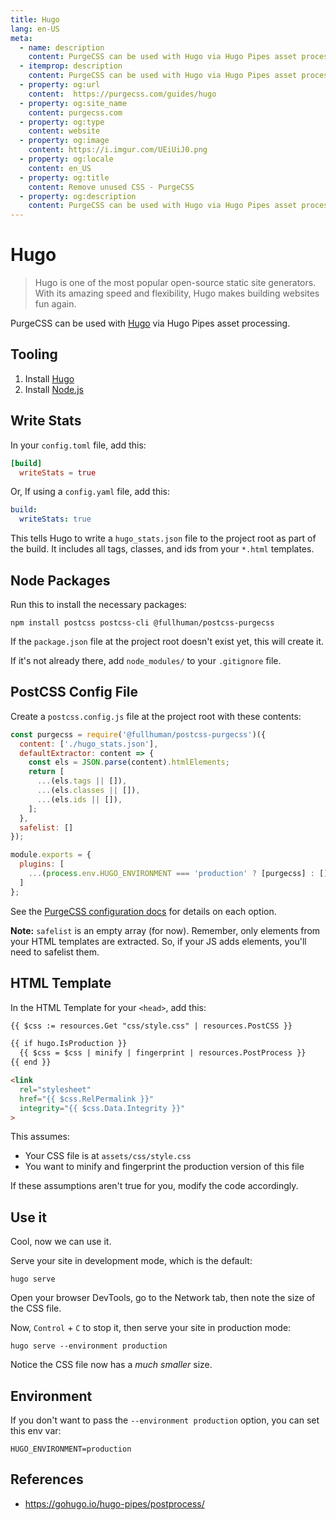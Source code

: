 ```yaml
---
title: Hugo
lang: en-US
meta:
  - name: description
    content: PurgeCSS can be used with Hugo via Hugo Pipes asset processing
  - itemprop: description
    content: PurgeCSS can be used with Hugo via Hugo Pipes asset processing
  - property: og:url
    content:  https://purgecss.com/guides/hugo
  - property: og:site_name
    content: purgecss.com
  - property: og:type
    content: website
  - property: og:image
    content: https://i.imgur.com/UEiUiJ0.png
  - property: og:locale
    content: en_US
  - property: og:title
    content: Remove unused CSS - PurgeCSS
  - property: og:description
    content: PurgeCSS can be used with Hugo via Hugo Pipes asset processing
---
```


# Hugo

> Hugo is one of the most popular open-source static site generators. With its amazing speed and flexibility, Hugo makes building websites fun again.

PurgeCSS can be used with [Hugo](https://gohugo.io/) via Hugo Pipes asset processing.

## Tooling

1. Install [Hugo](https://gohugo.io/getting-started/installing/)
1. Install [Node.js](https://nodejs.org/en/download/)

## Write Stats

In your `config.toml` file, add this:

```toml
[build]
  writeStats = true
```

Or, If using a `config.yaml` file, add this:

```yaml
build:
  writeStats: true
```

This tells Hugo to write a `hugo_stats.json` file to the project root as part of the build. It includes all tags, classes, and ids from your `*.html` templates.

## Node Packages

Run this to install the necessary packages:

```
npm install postcss postcss-cli @fullhuman/postcss-purgecss
```

If the `package.json` file at the project root doesn't exist yet, this will create it.

If it's not already there, add `node_modules/` to your `.gitignore` file.

## PostCSS Config File

Create a `postcss.config.js` file at the project root with these contents:

```js
const purgecss = require('@fullhuman/postcss-purgecss')({
  content: ['./hugo_stats.json'],
  defaultExtractor: content => {
    const els = JSON.parse(content).htmlElements;
    return [
      ...(els.tags || []),
      ...(els.classes || []),
      ...(els.ids || []),
    ];
  },
  safelist: []
});

module.exports = {
  plugins: [
    ...(process.env.HUGO_ENVIRONMENT === 'production' ? [purgecss] : [])
  ]
};
```

See the [PurgeCSS configuration docs](https://purgecss.com/configuration.html) for details on each option.

**Note:** `safelist` is an empty array (for now). Remember, only elements from your HTML templates are extracted. So, if your JS adds elements, you'll need to safelist them.

## HTML Template

In the HTML Template for your `<head>`, add this:

```html
{{ $css := resources.Get "css/style.css" | resources.PostCSS }}

{{ if hugo.IsProduction }}
  {{ $css = $css | minify | fingerprint | resources.PostProcess }}
{{ end }}

<link
  rel="stylesheet"
  href="{{ $css.RelPermalink }}"
  integrity="{{ $css.Data.Integrity }}"
>
```

This assumes:

- Your CSS file is at `assets/css/style.css`
- You want to minify and fingerprint the production version of this file

If these assumptions aren't true for you, modify the code accordingly.

## Use it

Cool, now we can use it.

Serve your site in development mode, which is the default:

```
hugo serve
```

Open your browser DevTools, go to the Network tab, then note the size of the CSS file.

Now, `Control` + `C` to stop it, then serve your site in production mode:

```
hugo serve --environment production
```

Notice the CSS file now has a _much smaller_ size.

## Environment

If you don't want to pass the `--environment production` option, you can set this env var:

```
HUGO_ENVIRONMENT=production
```

## References

- <https://gohugo.io/hugo-pipes/postprocess/>
